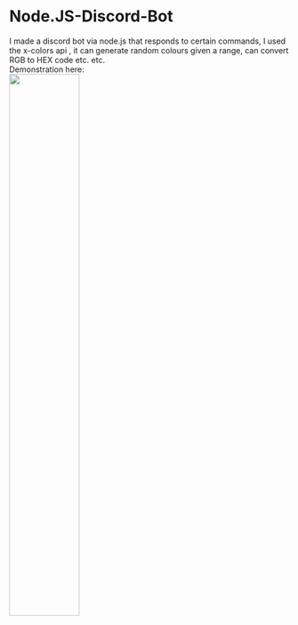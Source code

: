 # Node.JS-Discord-Bot
I made a discord bot via node.js that responds to certain commands, I used the x-colors api , it can generate random colours given a range, can convert RGB to HEX code etc. etc.
<br>
Demonstration here: 
<br>
[<img src="https://i.ytimg.com/vi/iXGswZJ1aqU/maxresdefault.jpg" width="50%">](https://youtu.be/iXGswZJ1aqU)

